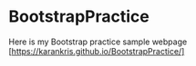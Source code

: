 # BootstrapPractice
Here is my Bootstrap practice sample webpage [https://karankris.github.io/BootstrapPractice/]